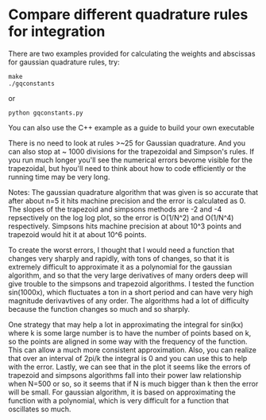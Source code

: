 # Compare different quadrature rules for integration

There are two examples provided for calculating the weights and abscissas for gaussian quadrature rules, try:

```
make
./gqconstants
```

or

```
python gqconstants.py
```

You can also use the C++ example as a guide to build your own executable

There is no need to look at rules >~25 for Gaussian quadrature.  And you can also stop at ~ 1000 divisions for the trapezoidal and Simpson's rules.  If you run much longer you'll see the numerical errors bevome visible for the trapezoidal, but hyou'll need to think about how to code efficiently or the running time may be very long.

Notes:
The gaussian quadrature algorithm that was given is so accurate that after about n=5 it hits machine precision and the error is calculated as 0. The slopes of the trapezoid and simpsons methods are -2 and -4 repsectively on the log log plot, so the error is O(1/N^2) and O(1/N^4) respectively. Simpsons hits machine precision at about 10^3 points and trapezoid would hit it at about 10^6 points.

To create the worst errors, I thought that I would need a function that changes very sharply and rapidly, with tons of changes, so that it is extremely difficult to approximate it as a polynomial for the gaussian algorithm, and so that the very large derivatives of many orders deep will give trouble to the simpsons and trapezoid algorithms. I tested the function sin(1000x), which fluctuates a ton in a short period and can have very high magnitude derivavtives of any order. The algorithms had a lot of difficulty because the function changes so much and so sharply. 

One strategy that may help a lot in approximating the integral for sin(kx) where k is some large number is to have the number of points based on k, so the points are aligned in some way with the frequency of the function. This can allow a much more consistent approximation. Also, you can realize that over an interval of 2pi/k the integral is 0 and you can use this to help with the error. Lastly, we can see that in the plot it seems like the errors of trapezoid and simpsons algorithms fall into their power law relationship when N=500 or so, so it seems that if N is much bigger than k then the error will be small. For gaussian algorithm, it is based on approximating the function with a polynomial, which is very difficult for a function that oscillates so much.

